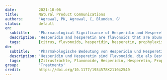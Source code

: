 ```yaml
---
date:          2021-10-06
title:         Natural Product Communications
authors:       'Agrawal, PK, Agrawal, C, Blunden, G'
status:        default
en:
  subtitle:    'Pharmacological Significance of Hesperidin and Hesperetin, Two Citrus Flavonoids, as Promising Antiviral Compounds for Prophylaxis Against and Combating COVID-19'
  description: 'Hesperidin and hesperetin are flavonoids that are abundantly present as constituents of citrus fruits. These compounds have attracted attention as several computational methods, mostly docking studies, have shown that hesperidin may bind to multiple regions of severe acute respiratory syndrome coronavirus 2 (SARS-CoV-2) (spike protein, angiotensin-converting enzyme 2, and proteases). Hesperidin has a low binding energy, both with the SARS-CoV-2 “spike” protein responsible for internalization, and also with the “PLpro” and “Mpro” responsible for transforming the early proteins of the virus into the complex responsible for viral replication. This suggests that these flavonoids could act as prophylactic agents by blocking several mechanisms of viral infection and replication, and thus helping the host cell to resist viral attack.'
  tags:        [citrus, flavonoids, hesperidin, hesperetin, prophylaxis, antiviral]
de:
  subtitle:    'Pharmakologische Bedeutung von Hesperidin und Hesperetin, zwei Flavonoiden aus Zitrusfrüchten, als vielversprechende antivirale Wirkstoffe zur Prophylaxe und Bekämpfung von COVID-19'
  description: 'Hesperidin und Hesperetin sind Flavonoide, die als Bestandteile von Zitrusfrüchten reichlich vorhanden sind. Diese Verbindungen haben Aufmerksamkeit erregt, da mehrere Berechnungsmethoden, vor allem Docking-Studien, gezeigt haben, dass Hesperidin an mehrere Regionen des schweren akuten respiratorischen Syndroms Coronavirus 2 (SARS-CoV-2) (Spike-Protein, Angiotensin-konvertierendes Enzym 2 und Proteasen) binden kann. Hesperidin hat eine niedrige Bindungsenergie, sowohl mit dem SARS-CoV-2-"Spike"-Protein, das für die Internalisierung verantwortlich ist, als auch mit "PLpro" und "Mpro", die für die Umwandlung der frühen Proteine des Virus in den für die virale Replikation verantwortlichen Komplex verantwortlich sind. Dies deutet darauf hin, dass diese Flavonoide als prophylaktische Wirkstoffe fungieren könnten, indem sie mehrere Mechanismen der Virusinfektion und -replikation blockieren und so der Wirtszelle helfen, sich gegen den viralen Angriff zu wehren.' 
  tags:        [Zitrusfrüchte, Flavonoide, Hesperidin, Hesperetin, Prophylaxe, antiviral]
group:         'Treatments'
credit:        https://doi.org/10.1177/1934578X211042540
---
```

